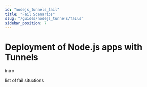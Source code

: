 ```yaml
---
id: "nodejs_tunnels_fail"
title: "Fail Scenarios"
slug: "/guides/nodejs_tunnels/fails"
sidebar_position: 7
---
```


# Deployment of Node.js apps with Tunnels

intro

list of fail situations
